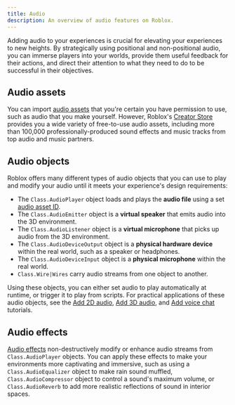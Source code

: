 ```yaml
---
title: Audio
description: An overview of audio features on Roblox.
---
```


Adding audio to your experiences is crucial for elevating your experiences to new heights. By strategically using positional and non-positional audio, you can immerse players into your worlds, provide them useful feedback for their actions, and direct their attention to what they need to do to be successful in their objectives.

## Audio assets

You can import [audio assets](../audio/assets.md) that you're certain you have permission to use, such as audio that you make yourself. However, Roblox's [Creator Store](../production/creator-store.md) provides you a wide variety of free-to-use audio assets, including more than 100,000 professionally-produced sound effects and music tracks from top audio and music partners.

## Audio objects

Roblox offers many different types of audio objects that you can use to play and modify your audio until it meets your experience's design requirements:

- The `Class.AudioPlayer` object loads and plays the **audio file** using a set [audio asset ID](../audio/assets.md).
- The `Class.AudioEmitter` object is a **virtual speaker** that emits audio into the 3D environment.
- The `Class.AudioListener` object is a **virtual microphone** that picks up audio from the 3D environment.
- The `Class.AudioDeviceOutput` object is a **physical hardware device** within the real world, such as a speaker or headphones.
- The `Class.AudioDeviceInput` object is a **physical microphone** within the real world.
- `Class.Wire|Wires` carry audio streams from one object to another.

Using these objects, you can either set audio to play automatically at runtime, or trigger it to play from scripts. For practical applications of these audio objects, see the [Add 2D audio](../tutorials/use-case-tutorials/audio/add-2D-audio.md), [Add 3D audio](../tutorials/use-case-tutorials/audio/add-3D-audio.md), and [Add voice chat](../tutorials/use-case-tutorials/audio/add-voice-chat.md) tutorials.

## Audio effects

[Audio effects](../audio/effects.md) non-destructively modify or enhance audio streams from `Class.AudioPlayer` objects. You can apply these effects to make your environments more captivating and immersive, such as using a `Class.AudioEqualizer` object to make rain sound muffled, `Class.AudioCompressor` object to control a sound's maximum volume, or `Class.AudioReverb` to add more realistic reflections of sound in interior spaces.
